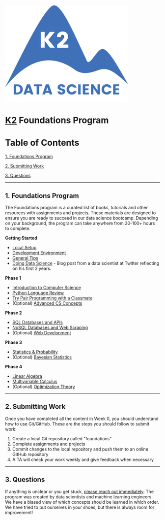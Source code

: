 ![K2 logo](images/k2_logo.png)

# [K2](http://www.k2datascience.com/) Foundations Program

# Table of Contents

[1. Foundations Program](#section-a)

[2. Submitting Work](#section-b)

[3. Questions](#section-c)

---

## <a name="section-a"></a>1.  Foundations Program

The Foundations program is a curated list of books, tutorials and other resources with assignments and projects. These materials are designed to ensure you are ready to succeed in our data science bootcamp. Depending on your background, the program can take anywhere from 30-100+ hours to complete.

**Getting Started**
  - [Local Setup](content/0-local-setup.md)
  - [Development Environment](content/0-environment.md)
  - [General Tips](content/0-general-tips.md)
  - [Doing Data Science](https://medium.com/@rchang/my-two-year-journey-as-a-data-scientist-at-twitter-f0c13298aee6#.qfovgm9ps) - Blog post from a data scientist at Twitter reflecting on his first 2 years.

**Phase 1**
  - [Introduction to Computer Science](content/1-intro-cs.md)
  - [Python Language Review](content/1-python.md)
  - [Try Pair Programming with a Classmate](https://en.wikipedia.org/wiki/Pair_programming)
  - (Optional) [Advanced CS Concepts](content/1-cs-concepts.md)

**Phase 2**
  - [SQL Databases and APIs](content/2-sql-api.md)
  - [NoSQL Databases and Web Scraping](content/2-nosql-scraping.md)
  - (Optional) [Web Development](content/2-flask.md)

**Phase 3**
 - [Statistics & Probability](content/3-statistics-probability.md)
 - (Optional) [Bayesian Statistics](content/4-bayesian-statistics.md)

**Phase 4**
 - [Linear Algebra](content/3-linear-algebra.md)
 - [Multivariable Calculus](content/4-calculus.md)
 - (Optional) [Optimization Theory](content/4-optimization-theory.md)

---

## <a name="section-b"></a>2. Submitting Work

Once you have completed all the content in Week 0, you should understand how to use Git/GitHub. These are the steps you should follow to submit work:

1. Create a local Git repository called "foundations"
2. Complete assignments and projects
3. Commit changes to the local repository and push them to an online GitHub repository
4. A TA will check your work weekly and give feedback when necessary

---

## <a name="section-c"></a>3. Questions

If anything is unclear or you get stuck, [please reach out immediately](<mailto:hello@k2datascience.com>). The program was created by data scientists and machine learning engineers. We have a biased view of which concepts should be learned in which order. We have tried to put ourselves in your shoes, but there is always room for improvement!
